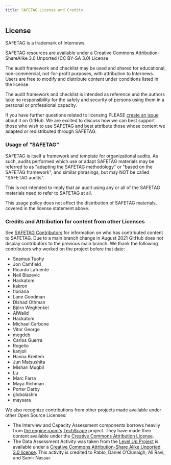 ```yaml
---
title: SAFETAG License and Credits
---
```

## License

SAFETAG is a trademark of Internews.

SAFETAG resources are available under a Creative Commons Attribution-ShareAlike 3.0 Unported (CC BY-SA 3.0) License

The audit framework and checklist may be used and shared for educational, non-commercial, not-for-profit purposes, with attribution to Internews. Users are free to modify and distribute content under conditions listed in the license.

The audit framework and checklist is intended as reference and the authors take no responsibility for the safety and security of persons using them in a personal or professional capacity.

If you have further questions related to licensing PLEASE [create an issue](https://github.com/SAFETAG/SAFETAG/issues) about it on GitHub. We are excited to discuss how we can best support those who wish to use SAFETAG and best attribute those whose content we adapted or redistributed through SAFETAG.

### Usage of "SAFETAG"

SAFETAG is itself a framework and template for organizational audits.  As such, audits performed which use or adapt SAFETAG materials may be referred to as "adapting the SAFETAG methodology" or "based on the SAFETAG framework", and similar phrasings, but may NOT be called "SAFETAG audits".

This is not intended to imply that an audit using any or all of the SAFETAG materials need to refer to SAFETAG at all.

This usage policy does not affect the distribution of SAFETAG materials, covered in the license statement above.

### Credits and Attribution for content from other Licenses

See [SAFETAG Contributors](https://github.com/SAFETAG/SAFETAG/graphs/contributors) for information on who has contributed content to SAFETAG. Due to a main branch change in August 2021 GitHub does not display contributors to the previous main branch. We thank the following contributors who worked on the project before that date:

* Seamus Tuohy
* Jon Camfield
* Ricardo Lafuente
* Neil Blazevic
* Hackatom
* kakron
* floriana
* Lane Goodman
* Dlshad Othman
* Björn Weghenkel
* AlWalid
* Hackatom
* Michael Carbone
* Vitor George
* megdeb
* Carlos Guerra
* Rogelio
* kanjoli
* Hanna Kreitem
* Jun Matsushita
* Mishari Muqbil
* Lu
* Marc Farra
* Maya Richman
* Porter Darby
* globalashm
* maysara

We also recognize contributions from other projects made available under other Open Source Licenses:

* The Interview and Capacity Assessment components borrows heavily from [the engine room's](https://www.theengineroom.org) [TechScape](https://www.theengineroom.org/wp-content/uploads/2012/06/TechScape_SlideDeck1.pdf) project. They have made their content available under the [Creative Commons Attribution License](https://creativecommons.org/licenses/by/3.0/us/).
* The Data Assessment Activity was taken from the [Level Up Project](https://level-up.cc) is available under a [Creative Commons Attribution-Share Alike Unported 3.0 license](https://creativecommons.org/licenses/by-sa/3.0/). This activity is credited to Pablo, Daniel O’Clunaigh, Ali Ravi, and Samir Nassar.
